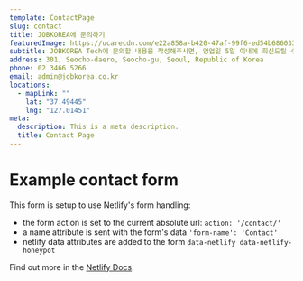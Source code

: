 ```yaml
---
template: ContactPage
slug: contact
title: JOBKOREA에 문의하기
featuredImage: https://ucarecdn.com/e22a858a-b420-47af-99f6-ed54b6860333/
subtitle: JOBKOREA Tech에 문의할 내용을 작성해주시면, 영업일 5일 이내에 회신드릴 수 있도록 하겠습니다.
address: 301, Seocho-daero, Seocho-gu, Seoul, Republic of Korea
phone: 02 3466 5266
email: admin@jobkorea.co.kr
locations:
  - mapLink: ""
    lat: "37.49445"
    lng: "127.01451"
meta:
  description: This is a meta description.
  title: Contact Page
---
```


# Example contact form

This form is setup to use Netlify's form handling:

- the form action is set to the current absolute url: `action: '/contact/'`
- a name attribute is sent with the form's data `'form-name': 'Contact'`
- netlify data attributes are added to the form `data-netlify data-netlify-honeypot`

Find out more in the [Netlify Docs](https://www.netlify.com/docs/form-handling/).
